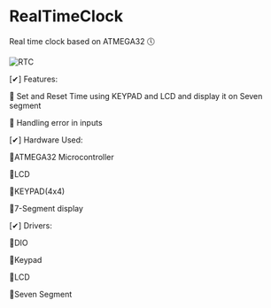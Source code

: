 # RealTimeClock
Real time clock based on ATMEGA32 🕔

![RTC](https://cdn.discordapp.com/attachments/1216702142409216110/1217004346907299962/image.png?ex=6602729f&is=65effd9f&hm=70da125cfa321b25f0e9de1749fdef2b0190965248544e2b70c4e3b1848f13cf&)


[✔] Features: 

🔹 Set and Reset Time using KEYPAD and LCD and display it on Seven segment

🔹 Handling error in inputs

[✔] Hardware Used:

🔹ATMEGA32 Microcontroller

🔹LCD

🔹KEYPAD(4x4)

🔹7-Segment display


[✔] Drivers:

🔹DIO

🔹Keypad

🔹LCD

🔹Seven Segment


